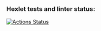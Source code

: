 ### Hexlet tests and linter status:
[![Actions Status](https://github.com/Tatyana8TA/qa-engineer-project-84/workflows/hexlet-check/badge.svg)](https://github.com/Tatyana8TA/qa-engineer-project-84/actions)